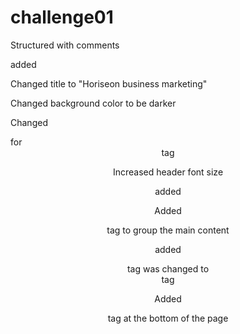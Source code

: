# challenge01
Structured with comments

added <!-- Header -->

Changed title to "Horiseon business marketing"

Changed background color to be darker

Changed <div>  for <header> tag

Increased header font size

added <!-- Main content -->

Added <main> tag to group the main content

added <!-- Additional sub-content -->

<div> tag was changed to <aside> tag


Added <footer> tag at the bottom of the page